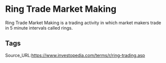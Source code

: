 # Ring Trade Market Making
Ring Trade Market Making is a trading activity in which market makers trade in 5 minute intervals called rings.
## Tags
Source_URL:https://www.investopedia.com/terms/r/ring-trading.asp
